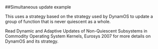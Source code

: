 ##Simultaneous update example

This uses a strategy based on the strategy used by DynamOS to update a
group of function that is never quiescent as a whole.


Read Dynamic and Adaptive Updates of Non-Quiescent Subsystems in
Commodity Operating System Kernels, Eurosys 2007 for more details on
DynamOS and its strategy.
